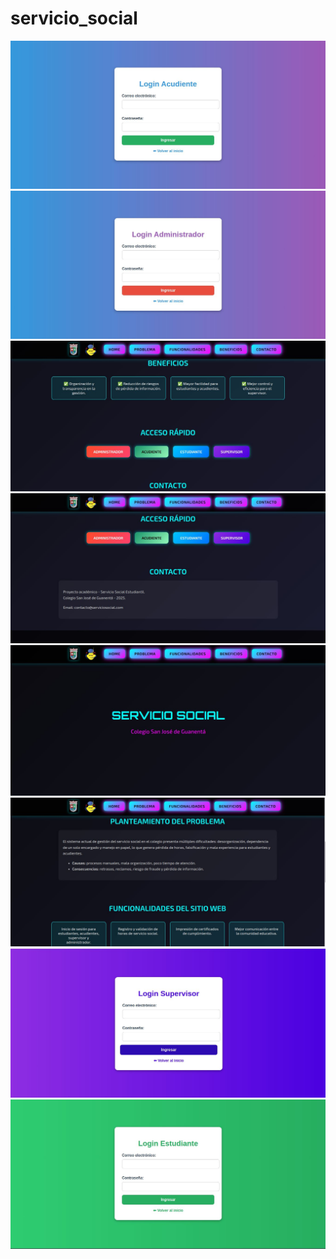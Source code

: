 # servicio_social
![](img/acudiente.jpg)
![](img/admin.jpg)
![](img/beneficios.jpg)
![](img/contacto.jpg)
![](img/index.jpg)
![](img/problema.jpg)
![](img/supervisor.jpg)
![](img/estudiante.jpg)